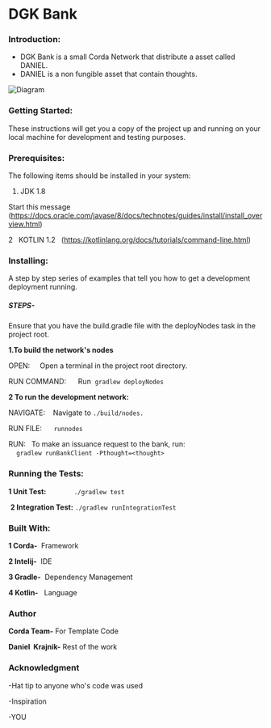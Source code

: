 # DGK Bank

### Introduction:
- DGK Bank is a small Corda Network that distribute a asset called DANIEL. 
- DANIEL is a non fungible asset that contain thoughts.

![Diagram](danielcorda.png)

### Getting Started:
These instructions will get you a copy of the project up and running on your local machine for development and testing purposes.  


### Prerequisites: 

The following items should be installed in your system: 

1. JDK 1.8  
 
 Start this message (https://docs.oracle.com/javase/8/docs/technotes/guides/install/install_overview.html)
 

2   KOTLIN 1.2
 
(https://kotlinlang.org/docs/tutorials/command-line.html)

### Installing: 
A step by step series of examples that tell you how to get a development deployment running. 
##### STEPS- 
Ensure that you have the build.gradle file with the deployNodes task in the project root. 

**1.To build the network's nodes** 

OPEN:     Open a terminal in the project root directory.
 

RUN COMMAND:      Run  
`gradlew deployNodes`




**2 To run the development network:** 

NAVIGATE:    Navigate to `./build/nodes.` 

RUN FILE:      `runnodes` 

RUN:   To make an issuance request to the bank, run:  
    `gradlew runBankClient -Pthought=<thought>` 


### Running the Tests: 
  **1 Unit Test:**  
  
        `./gradlew test` 

 **2 Integration Test:**
 `./gradlew runIntegrationTest`  
 

### Built With: 
**1 Corda-**  Framework 

**2 Intelij-**  IDE 

**3 Gradle-**  Dependency Management 

**4 Kotlin-**   Language 

### Author 
**Corda Team-** For Template Code 

**Daniel  Krajnik-** Rest of the work 
 
 
 
### Acknowledgment 
-Hat tip to anyone who's code was used  
  
-Inspiration  
  
-YOU 














